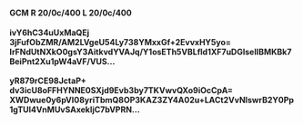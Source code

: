 #### GCM R 20/0c/400 L 20/0c/400
**ivY6hC34uUxMaQEj**<br/>**3jFufObZMR/AM2LVgeU54Ly738YMxxGf+2EvvxHY5yo=**<br/>**IrFNdUtNXkO0gsY3AitkvdYVAJq/Y1osETh5VBLfld1XF7uDGlselIBMKBk7BeiPnt2Xu1pW4aVF/VUS...**<br/><br/>
**yR879rCE98JctaP+**<br/>**dv3icU8oFFHYNNE0SXjd9Evb3by7TKVwvQXo9iOcCpA=**<br/>**XWDwue0y6pVI08yriTbmQ8OP3KAZ3ZY4A02u+LACt2VvNIswrB2Y0Pp1gTUl4VnMUvSAxekIjC7bVPRN...**